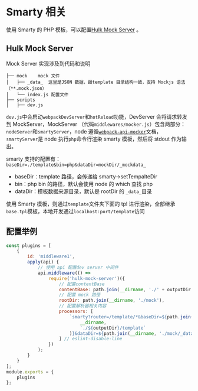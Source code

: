 # Smarty 相关

使用 Smarty 的 PHP 模板，可以配置[Hulk Mock Server](https://www.npmjs.com/package/hulk-mock-server) 。

## Hulk Mock Server

Mock Server 实现涉及到代码和说明

```
├── mock    mock 文件
│   ├── _data_  这里是JSON 数据，跟template 目录结构一致，支持 Mockjs 语法（**.mock.json）
│   └── index.js 配置文件
├── scripts
│   ├── dev.js
```

`dev.js`中会启动`webpackDevServer`和`hotReload`功能，DevServer 会将请求转发到 MockServer，MockServer （代码`middlewares/mocker.js`）包含两部分：`nodeServer`和`smartyServer`，node 遵循[`webpack-api-mocker`](https://github.com/jaywcjlove/webpack-api-mocker/)文档，`smartyServer`是 node 执行`php`命令行渲染 smarty 模板，然后将 stdout 作为输出。

smarty 支持的配置有：`baseDir=./template&bin=php&dataDir=mockDir/_mockdata_`

-   baseDir：template 路径，会传递给 smarty->setTempalteDir
-   bin：php bin 的路径，默认会使用 node 的 which 查找 php
-   dataDir：模板数据来源目录，默认是 rootDir 的 `_data_`目录

使用 Smarty 模板，则通过`template`文件夹下面的 tpl 进行渲染，全部继承`base.tpl`模板，本地开发通过`localhost:port/template`访问

## 配置举例

```js
const plugins = [
    {
        id: 'middleware1',
        apply(api) {
            // 使用 api 配置dev server 中间件
            api.middleware(() =>
                require('hulk-mock-server')({
                    // 配置contentBase
                    contentBase: path.join(__dirname, './' + outputDir + '/'),
                    // 配置 mock 路径
                    rootDir: path.join(__dirname, './mock'),
                    // 配置解析器相关内容
                    processors: [
                        `smarty?router=/template/*&baseDir=${path.join(
                            __dirname,
                            `./${outputDir}/template`
                        )}&dataDir=${path.join(__dirname, './mock/_data_')}`
                    ] // eslint-disable-line
                })
            );
        }
    }
];
module.exports = {
    plugins
};
```
